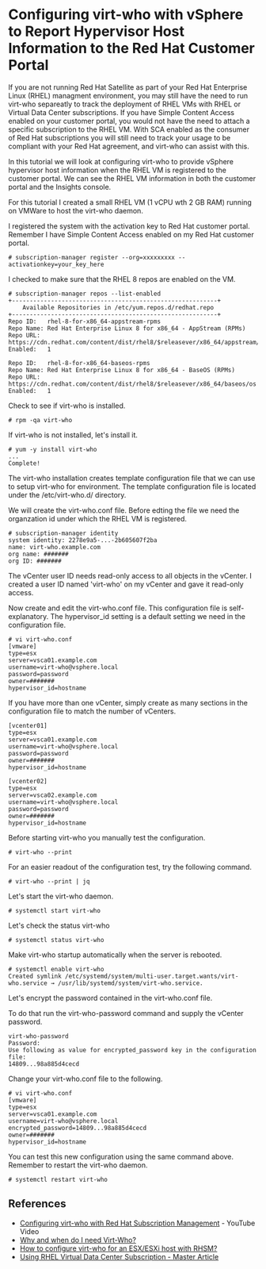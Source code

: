 # Configuring virt-who with vSphere to Report Hypervisor Host Information to the Red Hat Customer Portal

If you are not running Red Hat Satellite as part of your Red Hat Enterprise Linux (RHEL) managment environment, you may still have the need to run virt-who separeatly to track the deployment of RHEL VMs with RHEL or Virtual Data Center subscriptions.  If you have Simple Content Access enabled on your customer portal, you would not have the need to attach a specific subscription to the RHEL VM.  With SCA enabled as the consumer of Red Hat subscriptions you will still need to track your usage to be compliant with your Red Hat agreement, and virt-who can assist with this.

In this tutorial we will look at configuring virt-who to provide vSphere hypervisor host information when the RHEL VM is registered to the customer portal.  We can see the RHEL VM information in both the customer portal and the Insights console.

For this tutorial I created a small RHEL VM (1 vCPU wth 2 GB RAM) running on VMWare to host the virt-who daemon.

I registered the system with the activation key to Red Hat customer portal. Remember I have Simple Content Access enabled on my Red Hat customer portal.

```
# subscription-manager register --org=xxxxxxxxx --activationkey=your_key_here
```
 
 I checked to make sure that the RHEL 8 repos are enabled on the VM.
```
# subscription-manager repos --list-enabled
+----------------------------------------------------------+
    Available Repositories in /etc/yum.repos.d/redhat.repo
+----------------------------------------------------------+
Repo ID:   rhel-8-for-x86_64-appstream-rpms
Repo Name: Red Hat Enterprise Linux 8 for x86_64 - AppStream (RPMs)
Repo URL:  https://cdn.redhat.com/content/dist/rhel8/$releasever/x86_64/appstream/os
Enabled:   1

Repo ID:   rhel-8-for-x86_64-baseos-rpms
Repo Name: Red Hat Enterprise Linux 8 for x86_64 - BaseOS (RPMs)
Repo URL:  https://cdn.redhat.com/content/dist/rhel8/$releasever/x86_64/baseos/os
Enabled:   1
```

Check to see if virt-who is installed.
```
# rpm -qa virt-who
```

If virt-who is not installed, let's install it.
```
# yum -y install virt-who
...
Complete!
```

The virt-who installation creates template configuration file that we can use to setup virt-who for environment.  The template configuration file is located under the /etc/virt-who.d/ directory.  


We will create the virt-who.conf file. Before edting the file we need the organzation id under which the RHEL VM is registered. 
```
# subscription-manager identity
system identity: 2278e9a5-...-2b605607f2ba
name: virt-who.example.com
org name: #######
org ID: #######
```

The vCenter user ID needs read-only access to all objects in the vCenter.  I created a user ID named 'virt-who' on my vCenter and gave it read-only access.

Now create and edit the virt-who.conf file.  This configuration file is self-explanatory.  The hypervisor_id setting is a default setting we need in the configuration file.  
```
# vi virt-who.conf
[vmware]
type=esx
server=vsca01.example.com
username=virt-who@vsphere.local
password=password
owner=#######
hypervisor_id=hostname
```
If you have more than one vCenter, simply create as many sections in the configuration file to match the number of vCenters.
```
[vcenter01]
type=esx
server=vsca01.example.com
username=virt-who@vsphere.local
password=password
owner=#######
hypervisor_id=hostname

[vcenter02]
type=esx
server=vsca02.example.com
username=virt-who@vsphere.local
password=password
owner=#######
hypervisor_id=hostname
```

Before starting virt-who you manually test the configuration.
```
# virt-who --print
```

For an easier readout of the configuration test, try the following command.
```
# virt-who --print | jq
```

Let's start the virt-who daemon.
```
# systemctl start virt-who
```

Let's check the status virt-who
```
# systemctl status virt-who
```

Make virt-who startup automatically when the server is rebooted.
```
# systemctl enable virt-who
Created symlink /etc/systemd/system/multi-user.target.wants/virt-who.service → /usr/lib/systemd/system/virt-who.service.
```

Let's encrypt the password contained in the virt-who.conf file.

To do that run the virt-who-password command and supply the vCenter password.
```
virt-who-password
Password: 
Use following as value for encrypted_password key in the configuration file:
14809...98a885d4cecd
```

Change your virt-who.conf file to the following.
```
# vi virt-who.conf
[vmware]
type=esx
server=vsca01.example.com
username=virt-who@vsphere.local
encrypted_password=14809...98a885d4cecd
owner=#######
hypervisor_id=hostname
```

You can test this new configuration using the same command above.  Remember to restart the virt-who daemon.
```
# systemctl restart virt-who
```


## References
- [Configuring virt-who with Red Hat Subscription Management](https://www.youtube.com/watch?v=0KptauyDAxE) - YouTube Video
- [Why and when do I need Virt-Who?](https://access.redhat.com/articles/1300283)
- [How to configure virt-who for an ESX/ESXi host with RHSM?](https://access.redhat.com/solutions/3243861)
- [Using RHEL Virtual Data Center Subscription - Master Article](https://access.redhat.com/solutions/3243071)

